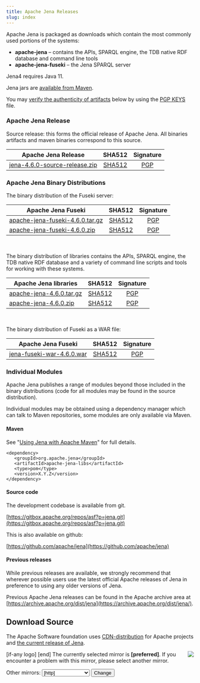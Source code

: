 ```yaml
---
title: Apache Jena Releases
slug: index
---
```

Apache Jena is packaged as downloads which contain the most commonly used portions of the systems:

- **apache-jena** &ndash; contains the APIs, SPARQL engine, the TDB native RDF database and command line tools
- **apache-jena-fuseki** &ndash; the Jena SPARQL server

Jena4 requires Java 11.

Jena jars are [available from Maven](maven.html).

You may [verify the authenticity of artifacts](https://www.apache.org/info/verification.html) below by using the [PGP KEYS](https://downloads.apache.org/jena/KEYS) file.

### Apache Jena Release

Source release: this forms the official release of Apache Jena. All binaries artifacts and maven binaries correspond to this source.

| Apache Jena Release | SHA512 | Signature |
| ------------ | :----: | :-------: |
|<a href="[preferred]jena/source/jena-4.6.0-source-release.zip">jena-4.6.0-source-release.zip</a> | [SHA512](https://downloads.apache.org/jena/source/jena-4.6.0-source-release.zip.sha512) | [PGP](https://downloads.apache.org/jena/source/jena-4.6.0-source-release.zip.asc) |

### Apache Jena Binary Distributions

The binary distribution of the Fuseki server:

| Apache Jena Fuseki  | SHA512 | Signature |
| ------------ | :----: | :-------: |
| <a href="[preferred]jena/binaries/apache-jena-fuseki-4.6.0.tar.gz">apache-jena-fuseki-4.6.0.tar.gz</a> | [SHA512](https://downloads.apache.org/jena/binaries/apache-jena-fuseki-4.6.0.tar.gz.sha512) | [PGP](https://downloads.apache.org/jena/binaries/apache-jena-fuseki-4.6.0.tar.gz.asc) |
| <a href="[preferred]jena/binaries/apache-jena-fuseki-4.6.0.zip">apache-jena-fuseki-4.6.0.zip</a> | [SHA512](https://downloads.apache.org/jena/binaries/apache-jena-fuseki-4.6.0.zip.sha512) | [PGP](https://downloads.apache.org/jena/binaries/apache-jena-fuseki-4.6.0.zip.asc) |

<p>&nbsp;</p>
The binary distribution of libraries contains the APIs, SPARQL engine, the TDB native RDF database and a variety of command line scripts and tools for working with these systems.

| Apache Jena libraries | SHA512 | Signature |
| ------------ | :----: | :-------: |
|<a href="[preferred]jena/binaries/apache-jena-4.6.0.tar.gz">apache-jena-4.6.0.tar.gz</a> | [SHA512](https://downloads.apache.org/jena/binaries/apache-jena-4.6.0.tar.gz.sha512) | [PGP](https://downloads.apache.org/jena/binaries/apache-jena-4.6.0.tar.gz.asc) |
| <a href="[preferred]jena/binaries/apache-jena-4.6.0.zip">apache-jena-4.6.0.zip</a> | [SHA512](https://downloads.apache.org/jena/binaries/apache-jena-4.6.0.zip.sha512) | [PGP](https://downloads.apache.org/jena/binaries/apache-jena-4.6.0.zip.asc)

<p>&nbsp;</p>
The binary distribution of Fuseki as a WAR file:

| Apache Jena Fuseki  | SHA512 | Signature |
| ------------ | :----: | :-------: |
| <a href="[preferred]jena/binaries/jena-fuseki-war-4.6.0.war">jena-fuseki-war-4.6.0.war</a> | [SHA512](https://downloads.apache.org/jena/binaries/jena-fuseki-war-4.6.0.war.sha512) | [PGP](https://downloads.apache.org/jena/binaries/jena-fuseki-war-4.6.0.war.asc) |

### Individual Modules

Apache Jena publishes a range of modules beyond those included in the binary distributions (code for all modules may be found in the source distribution).

Individual modules may be obtained using a dependency manager which can talk to Maven repositories, some modules are only available via Maven.

#### Maven

See "[Using Jena with Apache Maven](maven.html)" for full details.

    <dependency>
       <groupId>org.apache.jena</groupId>
       <artifactId>apache-jena-libs</artifactId>
       <type>pom</type>
       <version>X.Y.Z</version>
    </dependency>

#### Source code

The development codebase is available from git.

[https://gitbox.apache.org/repos/asf?p=jena.git](https://gitbox.apache.org/repos/asf?p=jena.git)

This is also available on github:

[https://github.com/apache/jena](https://github.com/apache/jena)

#### Previous releases

While previous releases are available, we strongly recommend that wherever
possible users use the latest official Apache releases of Jena in
preference to using any older versions of Jena.

Previous Apache Jena releases can be found in the Apache archive area
at [https://archive.apache.org/dist/jena](https://archive.apache.org/dist/jena/).

## Download Source

The Apache Software foundation uses [CDN-distribution](https://dlcdn.apache.org/) for Apache
projects and [the current release of Jena](https://dlcdn.apache.org/jena/).

<p>[if-any logo]
<a href="[link]">
  <img align="right" src="[logo]" border="0" />
</a>[end]
The currently selected mirror is <b>[preferred]</b>.  If you encounter a problem with this mirror, please select another
mirror.

<form action="[location]" method="get" id="SelectMirror">
Other mirrors: <select name="Preferred">
[if-any http]
  [for http]<option value="[http]">[http]</option>[end]
[end]

[if-any ftp]
  [for ftp]<option value="[ftp]">[ftp]</option>[end]
[end]
[if-any backup]
  [for backup]<option value="[backup]">[backup]
  (backup)</option>[end]
[end]
</select>
<input type="submit" value="Change" />
</form>
